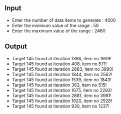 ## Input 
 - Enter the number of data items to generate : 4000
 - Enter the minimum value of the range : 50
 - Enter the maximum value of the range : 2460

## Output
- Target 145 found at iteration 1386, item no 1909!
- Target 145 found at iteration 408, item no 571!
- Target 145 found at iteration 2883, item no 3990!
- Target 145 found at iteration 1844, item no 2562!
- Target 145 found at iteration 1539, item no 1843!
- Target 145 found at iteration 363, item no 515!
- Target 145 found at iteration 1675, item no 2293!
- Target 145 found at iteration 2881, item no 3981!
- Target 145 found at iteration 1820, item no 2528!
- Target 145 found at iteration 930, item no 1237!
